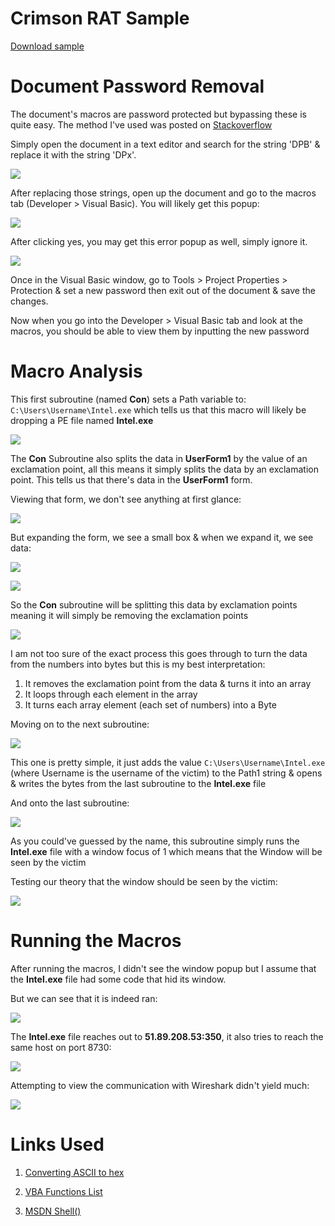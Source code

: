 # Crimson RAT Sample

[Download sample](https://app.any.run/tasks/206fb61a-38ac-4f84-81f6-9389ce775c16/) 

# Document Password Removal

The document's macros are password protected but bypassing these is quite easy. The method I've used was posted on [Stackoverflow](https://stackoverflow.com/questions/272503/removing-the-password-from-a-vba-project)

Simply open the document in a text editor and search for the string 'DPB' & replace it with the string 'DPx'.

![](/pic-set3/img1.png)

After replacing those strings, open up the document and go to the macros tab (Developer > Visual Basic). You will likely get this popup:

![](/pic-set3/img3.png)

After clicking yes, you may get this error popup as well, simply ignore it.

![](/pic-set3/img4.png)

Once in the Visual Basic window, go to Tools > Project Properties > Protection & set a new password then exit out of the document & save the changes.

Now when you go into the Developer > Visual Basic tab and look at the macros, you should be able to view them by inputting the new password

# Macro Analysis

This first subroutine (named **Con**) sets a Path variable to: `C:\Users\Username\Intel.exe` which tells us that this macro will likely be dropping a PE file named **Intel.exe**

![](/pic-set3/img5.png)

The **Con** Subroutine also splits the data in **UserForm1** by the value of an exclamation point, all this means it simply splits the data by an exclamation point. This tells us that there's data in the **UserForm1** form.

Viewing that form, we don't see anything at first glance:

![](/pic-set3/img6.png)

But expanding the form, we see a small box & when we expand it, we see data:

![](/pic-set3/img7.png)

![](/pic-set3/img8.png)

So the **Con** subroutine will be splitting this data by exclamation points meaning it will simply be removing the exclamation points

![](/pic-set3/img5.png)

I am not too sure of the exact process this goes through to turn the data from the numbers into bytes but this is my best interpretation:

1. It removes the exclamation point from the data & turns it into an array
2. It loops through each element in the array 
3. It turns each array element (each set of numbers) into a Byte 

Moving on to the next subroutine:

![](/pic-set3/img9.png)

This one is pretty simple, it just adds the value `C:\Users\Username\Intel.exe` (where Username is the username of the victim) to the Path1 string & opens & writes the bytes from the last subroutine to the **Intel.exe** file

And onto the last subroutine:

![](/pic-set3/img10.png)

As you could've guessed by the name, this subroutine simply runs the **Intel.exe** file with a window focus of 1 which means that the Window will be seen by the victim

Testing our theory that the window should be seen by the victim:

![](/pic-set3/img13.png)

# Running the Macros

After running the macros, I didn't see the window popup but I assume that the **Intel.exe** file had some code that hid its window.

But we can see that it is indeed ran:

![](/pic-set3/img11.png)

The **Intel.exe** file reaches out to **51.89.208.53:350**, it also tries to reach the same host on port 8730:

![](/pic-set3/img12.png)

Attempting to view the communication with Wireshark didn't yield much:

![](/pic-set3/img14.png)

# Links Used

1. [Converting ASCII to hex](https://www.asciitohex.com/)

2. [VBA Functions List](https://www.excelfunctions.net/vba-functions.html)

3. [MSDN Shell()](https://docs.microsoft.com/en-us/office/vba/language/reference/user-interface-help/shell-function)
